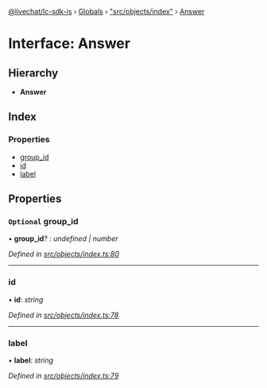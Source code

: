 [@livechat/lc-sdk-js](../README.md) › [Globals](../globals.md) › ["src/objects/index"](../modules/_src_objects_index_.md) › [Answer](_src_objects_index_.answer.md)

# Interface: Answer

## Hierarchy

* **Answer**

## Index

### Properties

* [group_id](_src_objects_index_.answer.md#optional-group_id)
* [id](_src_objects_index_.answer.md#id)
* [label](_src_objects_index_.answer.md#label)

## Properties

### `Optional` group_id

• **group_id**? : *undefined | number*

*Defined in [src/objects/index.ts:80](https://github.com/livechat/lc-sdk-js/blob/9364105/src/objects/index.ts#L80)*

___

###  id

• **id**: *string*

*Defined in [src/objects/index.ts:78](https://github.com/livechat/lc-sdk-js/blob/9364105/src/objects/index.ts#L78)*

___

###  label

• **label**: *string*

*Defined in [src/objects/index.ts:79](https://github.com/livechat/lc-sdk-js/blob/9364105/src/objects/index.ts#L79)*
